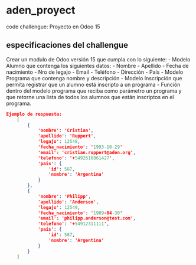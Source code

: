 # aden_proyect

code challengue: Proyecto en Odoo 15

## especificaciones del challengue

Crear un modulo de Odoo versión 15 que cumpla con lo siguiente:
    - Modelo Alumno que contenga los siguientes datos:
    - Nombre
    - Apellido
    - Fecha de nacimiento
    - Nro de legajo
    - Email
    - Teléfono
    - Dirección
    - País
    - Modelo Programa que contenga nombre y descripción
    - Modelo Inscripción que permita registrar que un alumno está inscripto a un programa
    - Función dentro del modelo programa que reciba como parámetro un programa y que retorne una lista de todos los alumnos que están inscriptos en el programa.

```json
Ejemplo de respuesta:
    [
        {
            'nombre': 'Cristian',
            'apellido': 'Ruppert',
            'legajo': 12548,
            'fecha_nacimiento': '1993-10-29'
            'email': 'cristian.ruppert@aden.org',
            'telefono': '+5492616861427',
            'pais': {
                'id': 587,
                'nombre': 'Argentina'
            }
        },
        {
            'nombre': 'Philipp',
            'apellido': 'Anderson',
            'legajo': 12549,
            'fecha_nacimiento': '1989-04-30'
            'email': 'philipp.anderson@test.com',
            'telefono': '+54912311111',
            'pais': {
                'id': 587,
                'nombre': 'Argentina'
            }
        }
    ]
```
